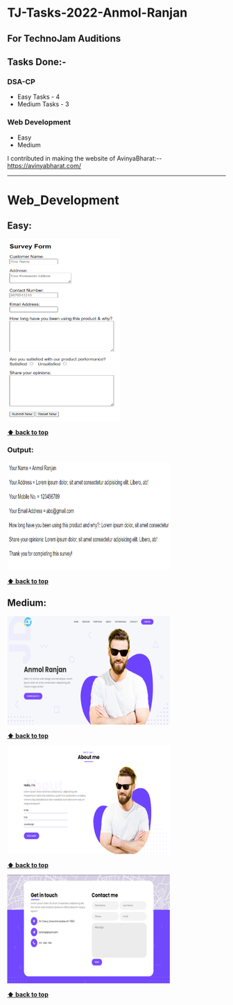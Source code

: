 # TJ-Tasks-2022-Anmol-Ranjan

## For TechnoJam Auditions

## Tasks Done:- 
### DSA-CP
- Easy Tasks - 4
- Medium Tasks - 3

### Web Development
- Easy
- Medium

I contributed in making the website of AvinyaBharat:-- https://avinyabharat.com/

---

# Web_Development

## Easy: 
[<img src="images/easy1.png" height="420" width="260" title="Survey Form">](Web_Development/Easy/survey_form.html)
   
**[⬆ back to top](#web_development)**
    
### Output:

[<img src="images/easy2_output.png" height="250" width="375" title="Survey Form Output">](Web_Development/Easy/survey_form.html)
   
**[⬆ back to top](#web_development)**

## Medium:

[<img src="images/medium1.png" height="250" width="375" title="Portfolio">](Web_Development/Medium/index.html)

**[⬆ back to top](#web_development)**

[<img src="images/medium2.png" height="250" width="375" title="Portfolio">](Web_Development/Medium/index.html)

**[⬆ back to top](#web_development)**

[<img src="images/medium3.png" height="250" width="375" title="Portfolio">](Web_Development/Medium/index.html)

**[⬆ back to top](#web_development)**
